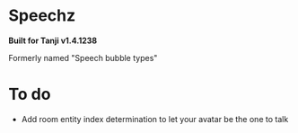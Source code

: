 # Speechz
**Built for Tanji v1.4.1238**

Formerly named "Speech bubble types"
# To do
- Add room entity index determination to let your avatar be the one to talk
